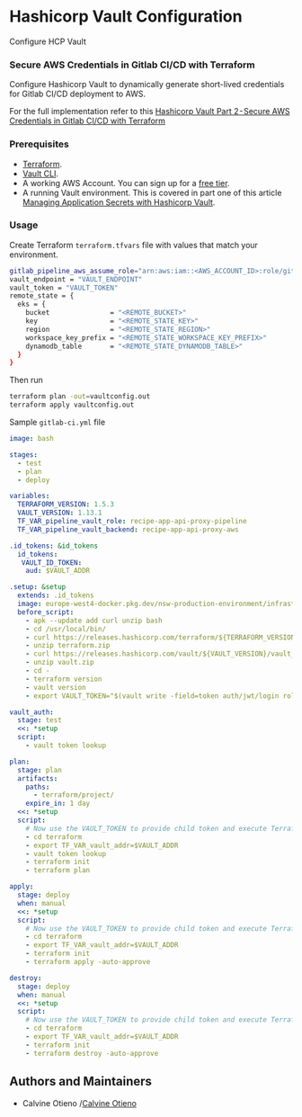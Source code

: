 # Hashicorp Vault Configuration
Configure HCP Vault

### Secure AWS Credentials in Gitlab CI/CD with Terraform
Configure Hashicorp Vault to dynamically generate short-lived credentials for Gitlab CI/CD deployment to AWS.

For the full implementation refer to this [Hashicorp Vault Part 2 - Secure AWS Credentials in Gitlab CI/CD with Terraform]()

### Prerequisites

- [Terraform](https://www.terraform.io/).
- [Vault CLI](https://developer.hashicorp.com/vault/docs/install/install-binary).
- A working AWS Account. You can sign up for a [free tier](https://aws.amazon.com/free/).
- A running Vault environment. This is covered in part one of this article [Managing Application Secrets with Hashicorp Vault](https://medium.com/@calvineotieno010/managing-application-secrets-with-hashicorp-vault-8efb5e1d87fd).


### Usage

Create Terraform `terraform.tfvars` file with values that match your environment.

```sh
gitlab_pipeline_aws_assume_role="arn:aws:iam::<AWS_ACCOUNT_ID>:role/gitlab-pipeline-aws-assume-role"
vault_endpoint = "VAULT_ENDPOINT"
vault_token = "VAULT_TOKEN"
remote_state = {
  eks = {
    bucket               = "<REMOTE_BUCKET>"
    key                  = "<REMOTE_STATE_KEY>"
    region               = "<REMOTE_STATE_REGION>"
    workspace_key_prefix = "<REMOTE_STATE_WORKSPACE_KEY_PREFIX>"
    dynamodb_table       = "<REMOTE_STATE_DYNAMODB_TABLE>"
  }
}
```

Then run

```bash
terraform plan -out=vaultconfig.out
terraform apply vaultconfig.out
```

Sample `gitlab-ci.yml` file

```yaml
image: bash

stages:
  - test
  - plan
  - deploy

variables:
  TERRAFORM_VERSION: 1.5.3
  VAULT_VERSION: 1.13.1
  TF_VAR_pipeline_vault_role: recipe-app-api-proxy-pipeline
  TF_VAR_pipeline_vault_backend: recipe-app-api-proxy-aws

.id_tokens: &id_tokens
  id_tokens:
   VAULT_ID_TOKEN:
    aud: $VAULT_ADDR

.setup: &setup
  extends: .id_tokens
  image: europe-west4-docker.pkg.dev/nsw-production-environment/infrastructure/infrastructure-helm3:latest
  before_script:
    - apk --update add curl unzip bash
    - cd /usr/local/bin/
    - curl https://releases.hashicorp.com/terraform/${TERRAFORM_VERSION}/terraform_${TERRAFORM_VERSION}_linux_386.zip --output terraform.zip
    - unzip terraform.zip
    - curl https://releases.hashicorp.com/vault/${VAULT_VERSION}/vault_${VAULT_VERSION}_linux_386.zip --output vault.zip
    - unzip vault.zip
    - cd -
    - terraform version
    - vault version
    - export VAULT_TOKEN="$(vault write -field=token auth/jwt/login role=$TF_VAR_pipeline_vault_role jwt=$VAULT_ID_TOKEN)"

vault_auth:
  stage: test
  <<: *setup
  script:
    - vault token lookup

plan:
  stage: plan
  artifacts:
    paths:
      - terraform/project/
    expire_in: 1 day
  <<: *setup
  script:
    # Now use the VAULT_TOKEN to provide child token and execute Terraform in AWS env
    - cd terraform
    - export TF_VAR_vault_addr=$VAULT_ADDR
    - vault token lookup
    - terraform init
    - terraform plan

apply:
  stage: deploy
  when: manual
  <<: *setup
  script:
    # Now use the VAULT_TOKEN to provide child token and execute Terraform in AWS env
    - cd terraform
    - export TF_VAR_vault_addr=$VAULT_ADDR
    - terraform init
    - terraform apply -auto-approve

destroy:
  stage: deploy
  when: manual
  <<: *setup
  script:
    # Now use the VAULT_TOKEN to provide child token and execute Terraform in AWS env
    - cd terraform
    - export TF_VAR_vault_addr=$VAULT_ADDR
    - terraform init
    - terraform destroy -auto-approve
```

## Authors and Maintainers

* Calvine Otieno /[Calvine Otieno](https://github.com/NYARAS)
